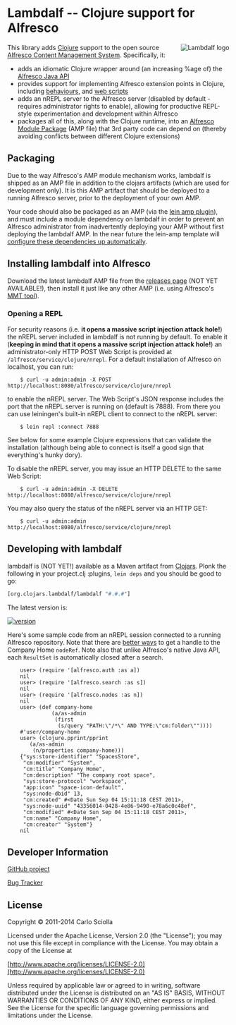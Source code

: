 # Lambdalf -- Clojure support for Alfresco

<img src="https://raw.githubusercontent.com/lambdalf/lambdalf/gh-pages/images/logo-small.png"
 alt="Lambdalf logo" title="Two logos at the price of one!" align="right" />

This library adds [Clojure](http://www.clojure.org/) support to the open source
[Alfresco Content Management System](http://www.alfresco.com/). Specifically, it:

 * adds an idiomatic Clojure wrapper around (an increasing %age of) the [Alfresco Java API](http://wiki.alfresco.com/wiki/Java_Foundation_API)
 * provides support for implementing Alfresco extension points in Clojure, including
   [behaviours](https://github.com/pmonks/lambdalf/blob/master/src/clojure/alfresco/behave.clj), and
   [web scripts](https://github.com/lambdalf/lambdalf/blob/master/src/clojure/spring/surf/webscript.clj)
 * adds an nREPL server to the Alfresco server (disabled by default - requires administrator rights to enable),
   allowing for productive REPL-style experimentation and development within Alfresco
 * packages all of this, along with the Clojure runtime, into an [Alfresco Module Package](http://wiki.alfresco.com/wiki/AMP_Files)
   (AMP file) that 3rd party code can depend on (thereby avoiding conflicts between different Clojure extensions)

## Packaging
Due to the way Alfresco's AMP module mechanism works, lambdalf is shipped as an AMP file in addition to the clojars
artifacts (which are used for development only).  It is this AMP artifact that should be deployed to a running
Alfresco server, prior to the deployment of your own AMP.

Your code should also be packaged as an AMP (via the [lein amp plugin](https://github.com/pmonks/lein-amp)), and must
include a module dependency on lambdalf in order to prevent an Alfresco administrator from inadvertently deploying
your AMP without first deploying the lambdalf AMP. In the near future the lein-amp template will [configure these
dependencies up automatically](https://github.com/mstang/alfresco-amp-template/issues/1).

## Installing lambdalf into Alfresco

Download the latest lambdalf AMP file from the [releases page](https://github.com/lambdalf/lambdalf/releases) (NOT YET
AVAILABLE!), then install it just like any other AMP (i.e. using Alfresco's
[MMT tool](https://wiki.alfresco.com/wiki/Module_Management_Tool)).

### Opening a REPL

For security reasons (i.e. **it opens a massive script injection attack hole!**) the nREPL server included in lambdalf is
not running by default. To enable it (**keeping in mind that it opens a massive script injection attack hole!**) an
administrator-only HTTP POST Web Script is provided at `/alfresco/service/clojure/nrepl`. For a default installation
of Alfresco on localhost, you can run:

```shell
    $ curl -u admin:admin -X POST http://localhost:8080/alfresco/service/clojure/nrepl
```

to enable the nREPL server.  The Web Script's JSON response includes the port that the nREPL server is running on
(default is 7888).  From there you can use leiningen's built-in nREPL client to connect to the nREPL server:

```shell
    $ lein repl :connect 7888
```

See below for some example Clojure expressions that can validate the installation (although being able to connect is
itself a good sign that everything's hunky dory).

To disable the nREPL server, you may issue an HTTP DELETE to the same Web Script:

```shell
    $ curl -u admin:admin -X DELETE http://localhost:8080/alfresco/service/clojure/nrepl
```

You may also query the status of the nREPL server via an HTTP GET:

```shell
    $ curl -u admin:admin http://localhost:8080/alfresco/service/clojure/nrepl
```

## Developing with lambdalf

lambdalf is (NOT YET!) available as a Maven artifact from [Clojars](https://clojars.org/org.clojars.lambdalf/lambdalf).
Plonk the following in your project.clj :plugins, `lein deps` and you should be good to go:

```clojure
[org.clojars.lambdalf/lambdalf "#.#.#"]
```

The latest version is:

[![version](https://clojars.org/org.clojars.lambdalf/lambdalf/latest-version.svg)](https://clojars.org/org.clojars.lambdalf/lambdalf)

Here's some sample code from an nREPL session connected to a running Alfresco repository. Note that there are
[better ways](https://github.com/lambdalf/lambdalf/blob/master/src/clojure/alfresco/nodes.clj#L65) to get a handle to the Company
Home `nodeRef`.  Note also that unlike Alfresco's native Java API, each `ResultSet` is automatically closed after a search.

```
    user> (require '[alfresco.auth :as a])
    nil
    user> (require '[alfresco.search :as s])
    nil
    user> (require '[alfresco.nodes :as n])
    nil
    user> (def company-home
              (a/as-admin
               (first
                (s/query "PATH:\"/*\" AND TYPE:\"cm:folder\""))))
    #'user/company-home
    user> (clojure.pprint/pprint
       (a/as-admin
        (n/properties company-home)))
    {"sys:store-identifier" "SpacesStore",
     "cm:modifier" "System",
     "cm:title" "Company Home",
     "cm:description" "The company root space",
     "sys:store-protocol" "workspace",
     "app:icon" "space-icon-default",
     "sys:node-dbid" 13,
     "cm:created" #<Date Sun Sep 04 15:11:18 CEST 2011>,
     "sys:node-uuid" "43356014-0428-4e86-9490-e78a6c0c48ef",
     "cm:modified" #<Date Sun Sep 04 15:11:18 CEST 2011>,
     "cm:name" "Company Home",
     "cm:creator" "System"}
    nil
```

## Developer Information

[GitHub project](https://github.com/lambdalf/lambdalf)

[Bug Tracker](https://github.com/lambdalf/lambdalf/issues)

## License

Copyright © 2011-2014 Carlo Sciolla

Licensed under the Apache License, Version 2.0 (the "License");
you may not use this file except in compliance with the License.
You may obtain a copy of the License at

   [http://www.apache.org/licenses/LICENSE-2.0](http://www.apache.org/licenses/LICENSE-2.0)

Unless required by applicable law or agreed to in writing, software
distributed under the License is distributed on an "AS IS" BASIS,
WITHOUT WARRANTIES OR CONDITIONS OF ANY KIND, either express or implied.
See the License for the specific language governing permissions and
limitations under the License.
